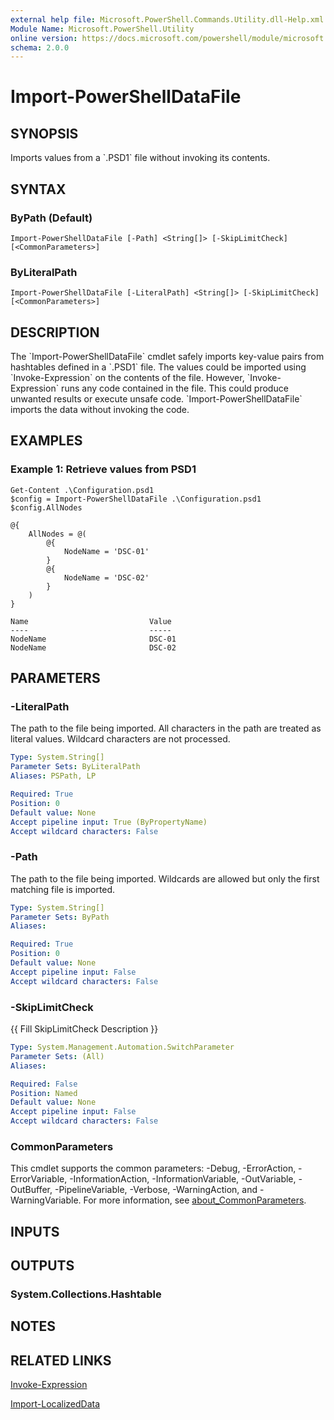 ```yaml
---
external help file: Microsoft.PowerShell.Commands.Utility.dll-Help.xml
Module Name: Microsoft.PowerShell.Utility
online version: https://docs.microsoft.com/powershell/module/microsoft.powershell.utility/import-powershelldatafile?view=powershell-7.1&WT.mc_id=ps-gethelp
schema: 2.0.0
---
```


# Import-PowerShellDataFile

## SYNOPSIS
Imports values from a \`.PSD1\` file without invoking its contents.

## SYNTAX

### ByPath (Default)
```
Import-PowerShellDataFile [-Path] <String[]> [-SkipLimitCheck] [<CommonParameters>]
```

### ByLiteralPath
```
Import-PowerShellDataFile [-LiteralPath] <String[]> [-SkipLimitCheck] [<CommonParameters>]
```

## DESCRIPTION
The \`Import-PowerShellDataFile\` cmdlet safely imports key-value pairs from hashtables defined in a \`.PSD1\` file.
The values could be imported using \`Invoke-Expression\` on the contents of the file.
However, \`Invoke-Expression\` runs any code contained in the file.
This could produce unwanted results or execute unsafe code.
\`Import-PowerShellDataFile\` imports the data without invoking the code.

## EXAMPLES

### Example 1: Retrieve values from PSD1
```
Get-Content .\Configuration.psd1
$config = Import-PowerShellDataFile .\Configuration.psd1
$config.AllNodes

@{
    AllNodes = @(
        @{
            NodeName = 'DSC-01'
        }
        @{
            NodeName = 'DSC-02'
        }
    )
}

Name                           Value
----                           -----
NodeName                       DSC-01
NodeName                       DSC-02
```

## PARAMETERS

### -LiteralPath
The path to the file being imported.
All characters in the path are treated as literal values.
Wildcard characters are not processed.

```yaml
Type: System.String[]
Parameter Sets: ByLiteralPath
Aliases: PSPath, LP

Required: True
Position: 0
Default value: None
Accept pipeline input: True (ByPropertyName)
Accept wildcard characters: False
```

### -Path
The path to the file being imported.
Wildcards are allowed but only the first matching file is imported.

```yaml
Type: System.String[]
Parameter Sets: ByPath
Aliases:

Required: True
Position: 0
Default value: None
Accept pipeline input: False
Accept wildcard characters: False
```

### -SkipLimitCheck
{{ Fill SkipLimitCheck Description }}

```yaml
Type: System.Management.Automation.SwitchParameter
Parameter Sets: (All)
Aliases:

Required: False
Position: Named
Default value: None
Accept pipeline input: False
Accept wildcard characters: False
```

### CommonParameters
This cmdlet supports the common parameters: -Debug, -ErrorAction, -ErrorVariable, -InformationAction, -InformationVariable, -OutVariable, -OutBuffer, -PipelineVariable, -Verbose, -WarningAction, and -WarningVariable. For more information, see [about_CommonParameters](http://go.microsoft.com/fwlink/?LinkID=113216).

## INPUTS

## OUTPUTS

### System.Collections.Hashtable
## NOTES

## RELATED LINKS

[Invoke-Expression]()

[Import-LocalizedData]()

